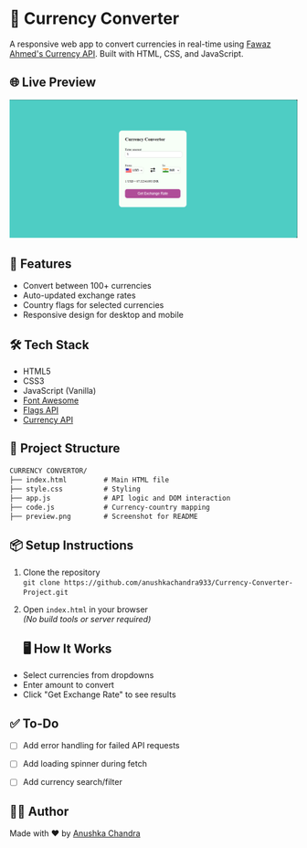 # 💱 Currency Converter

A responsive web app to convert currencies in real-time using [Fawaz Ahmed's Currency API](https://github.com/fawazahmed0/currency-api). Built with HTML, CSS, and JavaScript.

## 🌐 Live Preview

![Preview](./preview.png)

## 🚀 Features

- Convert between 100+ currencies
- Auto-updated exchange rates
- Country flags for selected currencies
- Responsive design for desktop and mobile

## 🛠️ Tech Stack

- HTML5
- CSS3
- JavaScript (Vanilla)
- [Font Awesome](https://fontawesome.com/)
- [Flags API](https://flagsapi.com/)
- [Currency API](https://github.com/fawazahmed0/currency-api)

## 📁 Project Structure

```plaintext
CURRENCY CONVERTOR/
├── index.html         # Main HTML file
├── style.css          # Styling
├── app.js             # API logic and DOM interaction
├── code.js            # Currency-country mapping
├── preview.png        # Screenshot for README
```

## 📦 Setup Instructions

1. Clone the repository  
   `git clone https://github.com/anushkachandra933/Currency-Converter-Project.git`

2. Open `index.html` in your browser  
   *(No build tools or server required)*


    ## 🖥️ How It Works

- Select currencies from dropdowns
- Enter amount to convert
- Click "Get Exchange Rate" to see results


## ✅ To-Do

- [ ] Add error handling for failed API requests
- [ ] Add loading spinner during fetch
- [ ] Add currency search/filter


## 👩‍💻 Author

Made with ❤️ by [Anushka Chandra](https://github.com/anushkachandra933)
